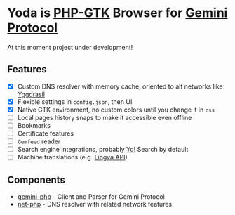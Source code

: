 # Yoda is [PHP-GTK](https://github.com/scorninpc/php-gtk3) Browser for [Gemini Protocol](https://geminiprotocol.net)

At this moment project under development!

## Features

* [x] Custom DNS resolver with memory cache, oriented to alt networks like [Yggdrasil](https://github.com/yggdrasil-network/yggdrasil-go)
* [x] Flexible settings in `config.json`, then UI
* [x] Native GTK environment, no custom colors until you change it in `css`
* [ ] Local pages history snaps to make it accessible even offline
* [ ] Bookmarks
* [ ] Certificate features
* [ ] `Gemfeed` reader
* [ ] Search engine integrations, probably [Yo!](https://github.com/YGGverse/Yo/tree/gemini) Search by default
* [ ] Machine translations (e.g. [Lingva API](https://github.com/thedaviddelta/lingva-translate))

## Components

* [gemini-php](https://github.com/YGGverse/gemini-php) - Client and Parser for Gemini Protocol
* [net-php](https://github.com/YGGverse/net-php) - DNS resolver with related network features